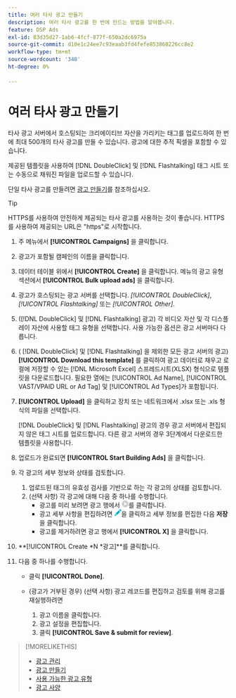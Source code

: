```yaml
---
title: 여러 타사 광고 만들기
description: 여러 타사 광고를 한 번에 만드는 방법을 알아봅니다.
feature: DSP Ads
exl-id: 83d35d27-1ab6-4fcf-877f-650a2dc6975a
source-git-commit: d10e1c24ee7c93eaab3fd4fefe853860226cc8e2
workflow-type: tm+mt
source-wordcount: '348'
ht-degree: 0%

---
```


# 여러 타사 광고 만들기

타사 광고 서버에서 호스팅되는 크리에이티브 자산을 가리키는 태그를 업로드하여 한 번에 최대 500개의 타사 광고를 만들 수 있습니다. 광고에 대한 추적 픽셀을 포함할 수 있습니다.<!-- The bulksheet template for other ad servers says you can include 200. Which is it: 200 or 500? -->

제공된 템플릿을 사용하여 [!DNL DoubleClick] 및 [!DNL Flashtalking] 태그 시트 또는 수동으로 채워진 파일을 업로드할 수 있습니다.

단일 타사 광고를 만들려면 [광고 만들기](ad-create.md)를 참조하십시오.

>[!TIP]
>
> HTTPS를 사용하여 안전하게 제공되는 타사 광고를 사용하는 것이 좋습니다. HTTPS를 사용하여 제공되는 URL은 &quot;https&quot;로 시작합니다.

1. 주 메뉴에서 **[!UICONTROL Campaigns]** 을 클릭합니다.

1. 광고가 포함될 캠페인의 이름을 클릭합니다.

1. 데이터 테이블 위에서 **[!UICONTROL Create]** 을 클릭합니다. 메뉴의 광고 유형 섹션에서 **[!UICONTROL Bulk upload ads]** 을 클릭합니다.

1. 광고가 호스팅되는 광고 서버를 선택합니다. *[!UICONTROL DoubleClick]*, *[!UICONTROL Flashtalking]* 또는 *[!UICONTROL Other]*.

1. ([!DNL DoubleClick] 및 [!DNL Flashtalking] 광고) 각 비디오 자산 및 각 디스플레이 자산에 사용할 태그 유형을 선택합니다. 사용 가능한 옵션은 광고 서버마다 다릅니다.

1. ( [!DNL DoubleClick] 및 [!DNL Flashtalking] 을 제외한 모든 광고 서버의 광고) **[!UICONTROL Download this template]** 를 클릭하여 광고 데이터로 채우고 로컬에 저장할 수 있는 [!DNL Microsoft Excel] 스프레드시트(XLSX) 형식으로 템플릿을 다운로드합니다. 필요한 열에는 [!UICONTROL Ad Name], [!UICONTROL VAST/VPAID URL or Ad Tag] 및 [!UICONTROL Ad Types]가 포함됩니다.

1. **[!UICONTROL Upload]** 을 클릭하고 장치 또는 네트워크에서 .xlsx 또는 .xls 형식의 파일을 선택합니다.

   [!DNL DoubleClick] 및 [!DNL Flashtalking] 광고의 경우 광고 서버에서 편집되지 않은 태그 시트를 업로드합니다. 다른 광고 서버의 경우 3단계에서 다운로드한 템플릿을 사용합니다.

1. 업로드가 완료되면 **[!UICONTROL Start Building Ads]** 을 클릭합니다.

1. 각 광고의 세부 정보와 상태를 검토합니다.

   1. 업로드된 태그의 유효성 검사를 기반으로 하는 각 광고의 상태를 검토합니다.
   1. (선택 사항) 각 광고에 대해 다음 중 하나를 수행합니다.
      * 광고를 미리 보려면 광고 행에서 ![play](/help/dsp/assets/play.png)를 클릭합니다.
      * 광고 세부 사항을 편집하려면 ![편집](/help/dsp/assets/edit.png)을 클릭하고 세부 정보를 편집한 다음 **저장**&#x200B;을 클릭합니다.
      * 광고를 제거하려면 광고 행에서 **[!UICONTROL X]** 을 클릭합니다.

1. **[!UICONTROL Create *N *광고]**를 클릭합니다.

1. 다음 중 하나를 수행합니다.

   * 클릭 **[!UICONTROL Done]**.

   * (광고가 거부된 경우) (선택 사항) 광고 레코드를 편집하고 검토를 위해 광고를 재실행하려면
      1. 광고 이름을 클릭합니다.
      1. 광고 설정을 편집합니다.
      1. 클릭 **[!UICONTROL Save & submit for review]**.

>[!MORELIKETHIS]
>
>* [광고 관리](ad-about.md)
>* [광고 만들기](ad-create.md)
>* [사용 가능한 광고 유형](ad-types.md)
>* [광고 사양](/help/dsp/assets/ad-specs.pdf)

